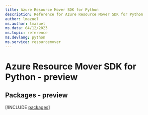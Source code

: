```yaml
---
title: Azure Resource Mover SDK for Python
description: Reference for Azure Resource Mover SDK for Python
author: lmazuel
ms.author: lmazuel
ms.data: 04/12/2023
ms.topic: reference
ms.devlang: python
ms.service: resourcemover
---
```

# Azure Resource Mover SDK for Python - preview
## Packages - preview
[!INCLUDE [packages](resource-mover-index.md)]